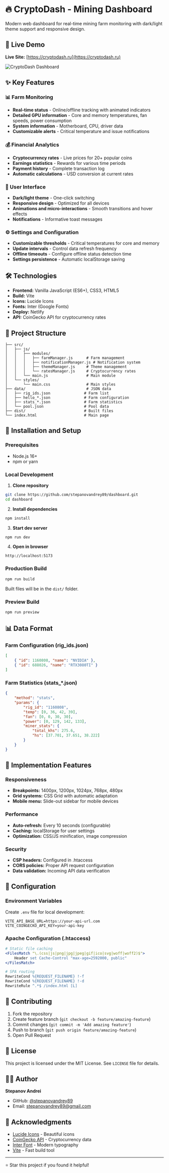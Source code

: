 # 🔥 CryptoDash - Mining Dashboard

Modern web dashboard for real-time mining farm monitoring with dark/light theme support and responsive design.

## 🚀 Live Demo

**Live Site:** [https://cryptodash.ru](https://cryptodash.ru)

![CryptoDash Dashboard](public/dashboard-screenshot.png)

## ✨ Key Features

### 📊 Farm Monitoring
- **Real-time status** - Online/offline tracking with animated indicators
- **Detailed GPU information** - Core and memory temperatures, fan speeds, power consumption
- **System information** - Motherboard, CPU, driver data
- **Customizable alerts** - Critical temperature and issue notifications

### 💰 Financial Analytics
- **Cryptocurrency rates** - Live prices for 20+ popular coins
- **Earnings statistics** - Rewards for various time periods
- **Payment history** - Complete transaction log
- **Automatic calculations** - USD conversion at current rates

### 🎨 User Interface
- **Dark/light theme** - One-click switching
- **Responsive design** - Optimized for all devices
- **Animations and micro-interactions** - Smooth transitions and hover effects
- **Notifications** - Informative toast messages

### ⚙️ Settings and Configuration
- **Customizable thresholds** - Critical temperatures for core and memory
- **Update intervals** - Control data refresh frequency
- **Offline timeouts** - Configure offline status detection time
- **Settings persistence** - Automatic localStorage saving

## 🛠️ Technologies

- **Frontend:** Vanilla JavaScript (ES6+), CSS3, HTML5
- **Build:** Vite
- **Icons:** Lucide Icons
- **Fonts:** Inter (Google Fonts)
- **Deploy:** Netlify
- **API:** CoinGecko API for cryptocurrency rates

## 📁 Project Structure

```
├── src/
│   ├── js/
│   │   ├── modules/
│   │   │   ├── farmManager.js      # Farm management
│   │   │   ├── notificationManager.js # Notification system
│   │   │   ├── themeManager.js     # Theme management
│   │   │   └── ratesManager.js     # Cryptocurrency rates
│   │   └── main.js                 # Main module
│   └── styles/
│       └── main.css                # Main styles
├── data/                           # JSON data
│   ├── rig_ids.json               # Farm list
│   ├── hello_*.json               # Farm configuration
│   ├── stats_*.json               # Farm statistics
│   └── pool.json                  # Pool data
├── dist/                          # Built files
└── index.html                     # Main page
```

## 🚀 Installation and Setup

### Prerequisites
- Node.js 16+ 
- npm or yarn

### Local Development

1. **Clone repository**
```bash
git clone https://github.com/stepanovandrey89/dashboard.git
cd dashboard
```

2. **Install dependencies**
```bash
npm install
```

3. **Start dev server**
```bash
npm run dev
```

4. **Open in browser**
```
http://localhost:5173
```

### Production Build

```bash
npm run build
```

Built files will be in the `dist/` folder.

### Preview Build

```bash
npm run preview
```

## 📊 Data Format

### Farm Configuration (rig_ids.json)
```json
[
    { "id": 1160808, "name": "NVIDIA" },
    { "id": 688026, "name": "RTX3080TI" }
]
```

### Farm Statistics (stats_*.json)
```json
{
    "method": "stats",
    "params": {
        "rig_id": "1160808",
        "temp": [0, 36, 42, 39],
        "fan": [0, 0, 30, 30],
        "power": [0, 129, 142, 133],
        "miner_stats": {
            "total_khs": 275.6,
            "hs": [37.701, 37.651, 38.222]
        }
    }
}
```

## 🎯 Implementation Features

### Responsiveness
- **Breakpoints:** 1400px, 1200px, 1024px, 768px, 480px
- **Grid systems:** CSS Grid with automatic adaptation
- **Mobile menu:** Slide-out sidebar for mobile devices

### Performance
- **Auto-refresh:** Every 10 seconds (configurable)
- **Caching:** localStorage for user settings
- **Optimization:** CSS/JS minification, image compression

### Security
- **CSP headers:** Configured in .htaccess
- **CORS policies:** Proper API request configuration
- **Data validation:** Incoming API data verification

## 🔧 Configuration

### Environment Variables
Create `.env` file for local development:
```env
VITE_API_BASE_URL=https://your-api-url.com
VITE_COINGECKO_API_KEY=your-api-key
```

### Apache Configuration (.htaccess)
```apache
# Static file caching
<FilesMatch "\.(css|js|png|jpg|jpeg|gif|ico|svg|woff|woff2)$">
    Header set Cache-Control "max-age=2592000, public"
</FilesMatch>

# SPA routing
RewriteCond %{REQUEST_FILENAME} !-f
RewriteCond %{REQUEST_FILENAME} !-d
RewriteRule ^.*$ /index.html [L]
```

## 🤝 Contributing

1. Fork the repository
2. Create feature branch (`git checkout -b feature/amazing-feature`)
3. Commit changes (`git commit -m 'Add amazing feature'`)
4. Push to branch (`git push origin feature/amazing-feature`)
5. Open Pull Request

## 📝 License

This project is licensed under the MIT License. See `LICENSE` file for details.

## 👨‍💻 Author

**Stepanov Andrei**
- GitHub: [@stepanovandrey89](https://github.com/stepanovandrey89)
- Email: stepanovandrey89@gmail.com

## 🙏 Acknowledgments

- [Lucide Icons](https://lucide.dev/) - Beautiful icons
- [CoinGecko API](https://www.coingecko.com/api) - Cryptocurrency data
- [Inter Font](https://rsms.me/inter/) - Modern typography
- [Vite](https://vitejs.dev/) - Fast build tool

---

⭐ Star this project if you found it helpful!